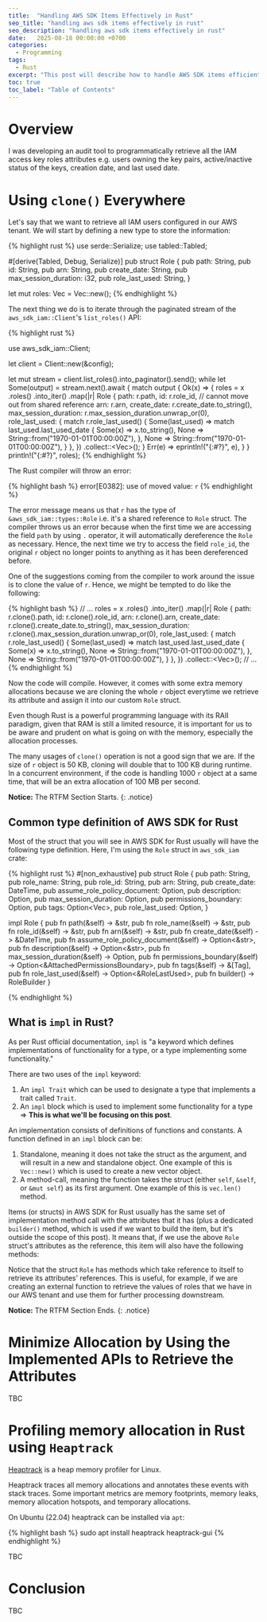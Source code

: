 ```yaml
---
title:  "Handling AWS SDK Items Effectively in Rust"
seo_title: "handling aws sdk items effectively in rust"
seo_description: "handling aws sdk items effectively in rust"
date:   2025-08-18 00:00:00 +0700
categories:
  - Programming
tags:
  - Rust
excerpt: "This post will describe how to handle AWS SDK items efficiently in AWS SDK for Rust by avoiding unnecessary object cloning."
toc: true
toc_label: "Table of Contents"
---
```

# Overview
I was developing an audit tool to programmatically retrieve all the IAM access key roles attributes e.g. users owning the key pairs, active/inactive status of the keys, creation date, and last used date.   

# Using `clone()` Everywhere 
Let's say that we want to retrieve all IAM users configured in our AWS tenant. We will start by defining a new type to store the information:

{% highlight rust %}
use serde::Serialize;
use tabled::Tabled;

#[derive(Tabled, Debug, Serialize)]
pub struct Role {
    pub path: String,
    pub id: String,
    pub arn: String,
    pub create_date: String,
    pub max_session_duration: i32,
    pub role_last_used: String,
}

let mut roles: Vec<Role> = Vec::new();
{% endhighlight %}

The next thing we do is to iterate through the paginated stream of the `aws_sdk_iam::Client`'s `list_roles()` API:

{% highlight rust %}

use aws_sdk_iam::Client;

let client = Client::new(&config);

let mut stream = client.list_roles().into_paginator().send();
while let Some(output) = stream.next().await {
    match output {
        Ok(x) => {
            roles = x
                .roles()
                .into_iter()
                .map(|r| Role {
                    path: r.path,
                    id: r.role_id, // cannot move out from shared reference
                    arn: r.arn,
                    create_date: r.create_date.to_string(),
                    max_session_duration: r.max_session_duration.unwrap_or(0),
                    role_last_used: {
                        match r.role_last_used() {
                            Some(last_used) => match last_used.last_used_date {
                                Some(x) => x.to_string(),
                                None => String::from("1970-01-01T00:00:00Z"),
                            },
                            None => String::from("1970-01-01T00:00:00Z"),
                        }
                    },
                })
                .collect::<Vec<Role>>();
        }
        Err(e) => eprintln!("{:#?}", e),
    }
}
println!("{:#?}", roles);
{% endhighlight %}

The Rust compiler will throw an error:

{% highlight bash %}
error[E0382]: use of moved value: `r`
{% endhighlight %}

The error message means us that `r` has the type of `&aws_sdk_iam::types::Role` i.e. it's a shared reference to `Role` struct. The compiler throws us an error because when the first time we are accessing the field `path` by using `.` operator, it will automatically dereference the `Role` as necessary. Hence, the next time we try to access the field `role_id`, the original `r` object no longer points to anything as it has been dereferenced before. 

One of the suggestions coming from the compiler to work around the issue is to clone the value of `r`. Hence, we might be tempted to do like the following:

{% highlight bash %}
// ...
            roles = x
                .roles()
                .into_iter()
                .map(|r| Role {
                    path: r.clone().path,
                    id: r.clone().role_id, 
                    arn: r.clone().arn,
                    create_date: r.clone().create_date.to_string(),
                    max_session_duration: r.clone().max_session_duration.unwrap_or(0),
                    role_last_used: {
                        match r.role_last_used() {
                            Some(last_used) => match last_used.last_used_date {
                                Some(x) => x.to_string(),
                                None => String::from("1970-01-01T00:00:00Z"),
                            },
                            None => String::from("1970-01-01T00:00:00Z"),
                        }
                    },
                })
                .collect::<Vec<Role>>();
// ...
{% endhighlight %}

Now the code will compile. However, it comes with some extra memory allocations because we are cloning the whole `r` object everytime we retrieve its attribute and assign it into our custom `Role` struct.

Even though Rust is a powerful programming language with its RAII paradigm, given that RAM is still a limited resource, it is important for us to be aware and prudent on what is going on with the memory, especially the allocation processes. 

The many usages of `clone()` operation is not a good sign that we are. If the size of `r` object is 50 KB, cloning will double that to 100 KB during runtime. In a concurrent environment, if the code is handling 1000 `r` object at a same time, that will be an extra allocation of 100 MB per second. 

**Notice:** The RTFM Section Starts.
{: .notice}

## Common type definition of AWS SDK for Rust
Most of the struct that you will see in AWS SDK for Rust usually will have the following type definition. Here, I'm using the `Role` struct in `aws_sdk_iam` crate:

{% highlight rust %}
#[non_exhaustive]
pub struct Role {
    pub path: String,
    pub role_name: String,
    pub role_id: String,
    pub arn: String,
    pub create_date: DateTime,
    pub assume_role_policy_document: Option<String>,
    pub description: Option<String>,
    pub max_session_duration: Option<i32>,
    pub permissions_boundary: Option<AttachedPermissionsBoundary>,
    pub tags: Option<Vec<Tag>>,
    pub role_last_used: Option<RoleLastUsed>,
}

impl Role {
    pub fn path(&self) -> &str,
    pub fn role_name(&self) -> &str,
    pub fn role_id(&self) -> &str,
    pub fn arn(&self) -> &str,
    pub fn create_date(&self) -> &DateTime,
    pub fn assume_role_policy_document(&self) -> Option<&str>,
    pub fn description(&self) -> Option<&str>,
    pub fn max_session_duration(&self) -> Option<i32>,
    pub fn permissions_boundary(&self) -> Option<&AttachedPermissionsBoundary>,
    pub fn tags(&self) -> &[Tag],
    pub fn role_last_used(&self) -> Option<&RoleLastUsed>,
    pub fn builder() -> RoleBuilder
}

{% endhighlight %}

## What is `impl` in Rust?
As per Rust official documentation, `impl` is "a keyword which defines implementations of functionality for a type, or a type implementing some functionality."

There are two uses of the `impl` keyword:
1. An `impl Trait` which can be used to designate a type that implements a trait called `Trait`.
2. An `impl` block which is used to implement some functionality for a type => **This is what we'll be focusing on this post**.

An implementation consists of definitions of functions and constants. A function defined in an `impl` block can be:
1. Standalone, meaning it does not take the struct as the argument, and will result in a new and standalone object. One example of this is `Vec::new()` which is used to create a new vector object.
2. A method-call, meaning the function takes the struct (either `self`, `&self`, or `&mut self`) as its first argument. One example of this is `vec.len()` method.

Items (or structs) in AWS SDK for Rust usually has the same set of implementation method call with the attributes that it has (plus a dedicated `builder()` method, which is used if we want to build the item, but it's outside the scope of this post). It means that, if we use the above `Role` struct's attributes as the reference, this item will also have the following methods:

Notice that the struct `Role` has methods which take reference to itself to retrieve its attributes' references. This is useful, for example, if we are creating an external function to retrieve the values of roles that we have in our AWS tenant and use them for further processing downstream.

**Notice:** The RTFM Section Ends.
{: .notice}

# Minimize Allocation by Using the Implemented APIs to Retrieve the Attributes
TBC

# Profiling memory allocation in Rust using `Heaptrack`
[Heaptrack](https://github.com/KDE/heaptrack/blob/master/README.md) is a heap memory profiler for Linux.

Heaptrack traces all memory allocations and annotates these events with stack traces. Some important metrics are memory footprints, memory leaks, memory allocation hotspots, and temporary allocations.

On Ubuntu (22.04) heaptrack can be installed via `apt`:

{% highlight bash %}
sudo apt install heaptrack heaptrack-gui
{% endhighlight %}

TBC

# Conclusion
TBC